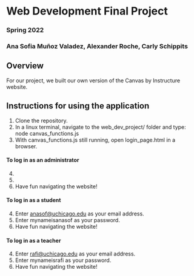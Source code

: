 # Web Development Final Project
### Spring 2022
### Ana Sofia Muñoz Valadez, Alexander Roche, Carly Schippits

## Overview
For our project, we built our own version of the Canvas by Instructure website.

## Instructions for using the application
1. Clone the repository.
2. In a linux terminal, navigate to the web_dev_project/ folder and type: node canvas_functions.js
3. With canvas_functions.js still running, open login_page.html in a browser.

####   To log in as an administrator
4. 
5. 
6. Have fun navigating the website!

####   To log in as a student
4. Enter anasof@uchicago.edu as your email address.
5. Enter mynameisanasof as your password.
6. Have fun navigating the website!

####   To log in as a teacher
4. Enter rafi@uchicago.edu as your email address.
5. Enter mynameisrafi as your password.
6. Have fun navigating the website!

